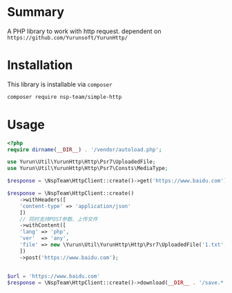 
# Summary

A PHP library to work with http request. dependent on `https://github.com/Yurunsoft/YurunHttp/`

# Installation

This library is installable via `composer`

```bash
composer require nsp-team/simple-http
```

# Usage

```php
<?php
require dirname(__DIR__) . '/vendor/autoload.php';

use Yurun\Util\YurunHttp\Http\Psr7\UploadedFile;
use Yurun\Util\YurunHttp\Http\Psr7\Consts\MediaType;

$response = \NspTeam\HttpClient::create()->get('https://www.baidu.com');

$response = \NspTeam\HttpClient::create()
    ->withHeaders([
    'content-type' => 'application/json'
    ])
    // 同时支持POST参数、上传文件
    ->withContent([
    'lang' => 'php',
    'ver'  => 'any',
    'file' => new \Yurun\Util\YurunHttp\Http\Psr7\UploadedFile('1.txt', MediaType::TEXT_PLAIN, __FILE__),
    ])
    ->post('https://www.baidu.com');


$url = 'https://www.baidu.com'
$response = \NspTeam\HttpClient::create()->download(__DIR__ . '/save.*', $url); // 如果文件名设为save.*，.* 则代表自动识别扩展名
```
